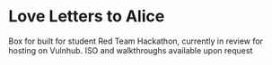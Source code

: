 # Love Letters to Alice

Box for built for student Red Team Hackathon, currently in review for hosting on Vulnhub. ISO and walkthroughs available upon request
